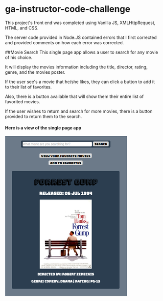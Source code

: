 # ga-instructor-code-challenge

This project's front end was completed using Vanilla JS, XMLHttpRequest, HTML, and CSS.

The server code provided in Node.JS contained errors that I first corrected and provided
comments on how each error was corrected.

##Movie Search
This single page app allows a user to search for any movie of his choice.

It will display the movies information including the title, director, rating, genre, and the movies poster.

If the user see's a movie that he/she likes, they can click a button to add it to their list of favorites.

Also, there is a button available that will show them their entire list of favorited movies.

If the user wishes to return and search for more movies, there is a button provided to return them to the search.


#### Here is a view of the single page app
![movie-search](movie-search.png)

